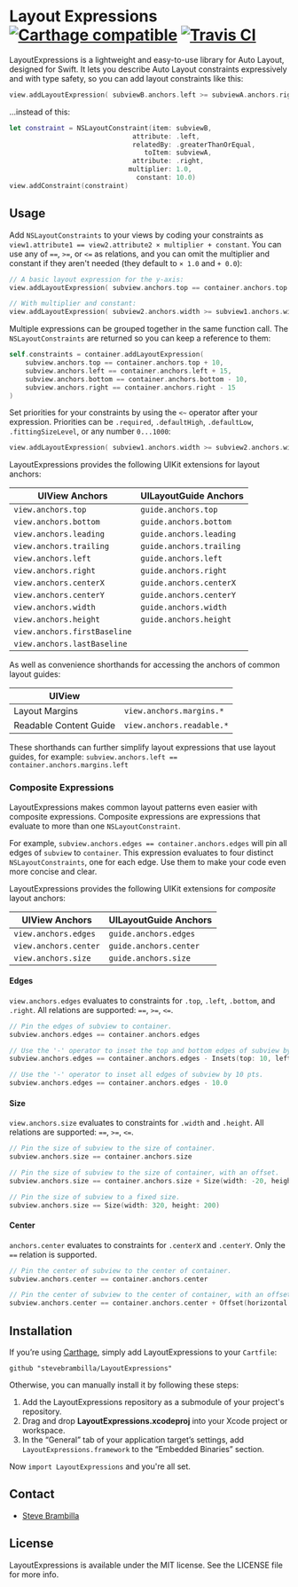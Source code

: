 # Layout Expressions [![Carthage compatible](https://img.shields.io/badge/Carthage-compatible-4BC51D.svg?style=flat)](https://github.com/Carthage/Carthage) [![Travis CI](https://api.travis-ci.org/stevebrambilla/LayoutExpressions.svg?branch=master)](https://travis-ci.org/stevebrambilla/LayoutExpressions)

LayoutExpressions is a lightweight and easy-to-use library for Auto Layout, designed for Swift. It lets you describe Auto Layout constraints expressively and with type safety, so you can add layout constraints like this:

```swift
view.addLayoutExpression( subviewB.anchors.left >= subviewA.anchors.right + 10 )
```

...instead of this:

```swift
let constraint = NSLayoutConstraint(item: subviewB,
                               attribute: .left,
                               relatedBy: .greaterThanOrEqual,
                                  toItem: subviewA,
                               attribute: .right,
                              multiplier: 1.0,
                                constant: 10.0)
view.addConstraint(constraint)
```

## Usage

Add `NSLayoutConstraints` to your views by coding your constraints as `view1.attribute1 == view2.attribute2 × multiplier + constant`.
You can use any of `==`, `>=`, or `<=` as relations, and you can omit the multiplier and constant if they aren't needed (they default to `× 1.0` and `+ 0.0`):

```swift
// A basic layout expression for the y-axis:
view.addLayoutExpression( subview.anchors.top == container.anchors.top )

// With multiplier and constant:
view.addLayoutExpression( subview2.anchors.width >= subview1.anchors.width * 2 + 10 )
```

Multiple expressions can be grouped together in the same function call. The `NSLayoutConstraints` are returned so you can keep a reference to them:

```swift
self.constraints = container.addLayoutExpression(
    subview.anchors.top == container.anchors.top + 10,
    subview.anchors.left == container.anchors.left + 15,
    subview.anchors.bottom == container.anchors.bottom - 10,
    subview.anchors.right == container.anchors.right - 15
)
```

Set priorities for your constraints by using the `<~` operator after your expression. Priorities can be `.required`, `.defaultHigh`, `.defaultLow`, `.fittingSizeLevel`, or any number `0...1000`:

```swift
view.addLayoutExpression( subview1.anchors.width >= subview2.anchors.width <~ .defaultHigh )
```

LayoutExpressions provides the following UIKit extensions for layout anchors:

UIView Anchors               | UILayoutGuide Anchors    |
-----------------------------|--------------------------|
`view.anchors.top`           | `guide.anchors.top`      |
`view.anchors.bottom`        | `guide.anchors.bottom`   |
`view.anchors.leading`       | `guide.anchors.leading`  |
`view.anchors.trailing`      | `guide.anchors.trailing` |
`view.anchors.left`          | `guide.anchors.left`     |
`view.anchors.right`         | `guide.anchors.right`    |
`view.anchors.centerX`       | `guide.anchors.centerX`  |
`view.anchors.centerY`       | `guide.anchors.centerY`  |
`view.anchors.width`         | `guide.anchors.width`    |
`view.anchors.height`        | `guide.anchors.height`   |
`view.anchors.firstBaseline` |                          |
`view.anchors.lastBaseline`  |                          |

As well as convenience shorthands for accessing the anchors of common layout guides:

UIView                  |                           |
------------------------|---------------------------|
Layout Margins          | `view.anchors.margins.*`  |
Readable Content Guide  | `view.anchors.readable.*` |

These shorthands can further simplify layout expressions that use layout guides, for example: `subview.anchors.left == container.anchors.margins.left`

### Composite Expressions

LayoutExpressions makes common layout patterns even easier with composite expressions. Composite expressions are expressions that evaluate to more than one `NSLayoutConstraint`.

For example, `subview.anchors.edges == container.anchors.edges` will pin all edges of `subview` to `container`. This expression evaluates to four distinct `NSLayoutConstraints`, one for each edge. Use them to make your code even more concise and clear.

LayoutExpressions provides the following UIKit extensions for _composite_ layout anchors:

UIView Anchors        | UILayoutGuide Anchors  |
----------------------|------------------------|
`view.anchors.edges`  | `guide.anchors.edges`  |
`view.anchors.center` | `guide.anchors.center` |
`view.anchors.size`   | `guide.anchors.size`   |

#### Edges

`view.anchors.edges` evaluates to constraints for `.top`, `.left`, `.bottom`, and `.right`. All relations are supported: `==`, `>=`, `<=`.

```swift
// Pin the edges of subview to container.
subview.anchors.edges == container.anchors.edges

// Use the '-' operator to inset the top and bottom edges of subview by 10 pts, and the right and left edges by 20 pts.
subview.anchors.edges == container.anchors.edges - Insets(top: 10, left: 20, bottom: 10, right: 20)

// Use the '-' operator to inset all edges of subview by 10 pts.
subview.anchors.edges == container.anchors.edges - 10.0
```

#### Size

`view.anchors.size` evaluates to constraints for `.width` and `.height`. All relations are supported: `==`, `>=`, `<=`.

```swift
// Pin the size of subview to the size of container.
subview.anchors.size == container.anchors.size

// Pin the size of subview to the size of container, with an offset.
subview.anchors.size == container.anchors.size + Size(width: -20, height: -10)

// Pin the size of subview to a fixed size.
subview.anchors.size == Size(width: 320, height: 200)
```

#### Center

`anchors.center` evaluates to constraints for `.centerX` and `.centerY`. Only the `==` relation is supported.

```swift
// Pin the center of subview to the center of container.
subview.anchors.center == container.anchors.center

// Pin the center of subview to the center of container, with an offset.
subview.anchors.center == container.anchors.center + Offset(horizontal: 0, vertical: -10)
```

## Installation

If you’re using [Carthage](https://github.com/Carthage/Carthage), simply add LayoutExpressions to your `Cartfile`:

```
github "stevebrambilla/LayoutExpressions"
```

Otherwise, you can manually install it by following these steps:

1. Add the LayoutExpressions repository as a submodule of your project's repository.
2. Drag and drop **LayoutExpressions.xcodeproj** into your Xcode project or workspace.
3. In the “General” tab of your application target’s settings, add `LayoutExpressions.framework` to the “Embedded Binaries” section.

Now `import LayoutExpressions` and you're all set.

## Contact

- [Steve Brambilla](http://github.com/stevebrambilla)

## License

LayoutExpressions is available under the MIT license. See the LICENSE file for more info.